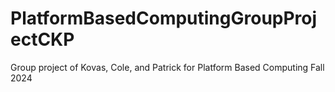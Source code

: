 # PlatformBasedComputingGroupProjectCKP
Group project of Kovas, Cole, and Patrick for Platform Based Computing Fall 2024
